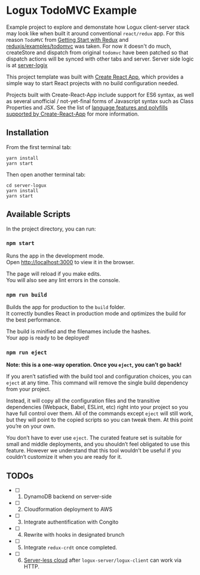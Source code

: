 # Logux TodoMVC Example
Example project to explore and demonstate how Logux client-server stack may look like when built it around conventional `react/redux` app.
For this reason `TodoMVC` from [Getting Start with Redux](https://egghead.io/courses/getting-started-with-redux) and [reduxjs/examples/todomvc](https://github.com/reduxjs/redux/tree/master/examples/todomvc) was taken. For now it doesn't do much, createStore and dispatch from original `todomvc` have been patched so that dispatch actions will be synced with other tabs and server. Server side logic is at [server-logix](/server-logux) 

This project template was built with [Create React App](https://github.com/facebookincubator/create-react-app), which provides a simple way to start React projects with no build configuration needed.

Projects built with Create-React-App include support for ES6 syntax, as well as several unofficial / not-yet-final forms of Javascript syntax such as Class Properties and JSX. See the list of [language features and polyfills supported by Create-React-App](https://github.com/facebookincubator/create-react-app/blob/master/packages/react-scripts/template/README.md#supported-language-features-and-polyfills) for more information.

## Installation

From the first terminal tab:
```
yarn install
yarn start
```

Then open another terminal tab:

```
cd server-logux
yarn install
yarn start
```

## Available Scripts

In the project directory, you can run:

### `npm start`

Runs the app in the development mode.<br>
Open [http://localhost:3000](http://localhost:3000) to view it in the browser.

The page will reload if you make edits.<br>
You will also see any lint errors in the console.

### `npm run build`

Builds the app for production to the `build` folder.<br>
It correctly bundles React in production mode and optimizes the build for the best performance.

The build is minified and the filenames include the hashes.<br>
Your app is ready to be deployed!

### `npm run eject`

**Note: this is a one-way operation. Once you `eject`, you can’t go back!**

If you aren’t satisfied with the build tool and configuration choices, you can `eject` at any time. This command will remove the single build dependency from your project.

Instead, it will copy all the configuration files and the transitive dependencies (Webpack, Babel, ESLint, etc) right into your project so you have full control over them. All of the commands except `eject` will still work, but they will point to the copied scripts so you can tweak them. At this point you’re on your own.

You don’t have to ever use `eject`. The curated feature set is suitable for small and middle deployments, and you shouldn’t feel obligated to use this feature. However we understand that this tool wouldn’t be useful if you couldn’t customize it when you are ready for it.

## TODOs

- [ ] 1. DynamoDB backend on server-side
- [ ] 2. Cloudformation deployment to AWS
- [ ] 3. Integrate authentification with Congito
- [ ] 4. Rewrite with hooks in designated brunch
- [ ] 5. Integrate `redux-crdt` once completed.
- [ ] 6. [Server-less cloud](https://github.com/logux/logux/issues/6) after `logux-server/logux-client` can work via HTTP.